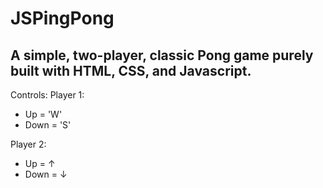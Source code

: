 # JSPingPong

## A simple, two-player, classic Pong game purely built with HTML, CSS, and Javascript.

Controls:
Player 1:
- Up = 'W'
- Down = 'S'

Player 2:
- Up = ↑
- Down = ↓

